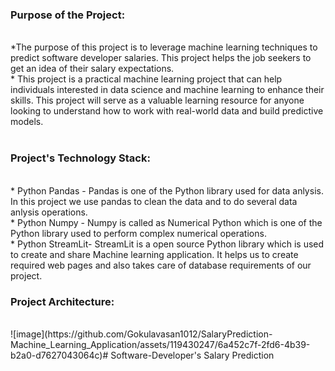 <h3>Purpose of the Project:</h3>
<br>
                     *The purpose of this project is to leverage machine learning techniques to predict software developer salaries. This project helps the job seekers to get an idea of their salary expectations.
                     <br>
                     * This project is a practical machine learning project that can help individuals interested in data science and machine learning to enhance their skills. This project will serve as a valuable                           learning resource for anyone looking to understand how to work with real-world data and build predictive models.
                     <br>
                     <br>
<h3>Project's Technology Stack:</h3><br>
                     * Python Pandas - Pandas is one of the Python library used for data anlysis. In this project we use pandas to clean the data and to do several data anlysis operations.
                     <br>
                     * Python Numpy - Numpy is called as Numerical Python which is one of the Python library used to perform complex numerical operations.
                     <br>
                     * Python StreamLit- StreamLit is a open source Python library which is used to create and share Machine learning application. It helps us to create required web pages and also takes care of database requirements of our project.
<br>
<h3>Project Architecture: </h3>
<br>![image](https://github.com/Gokulavasan1012/SalaryPrediction-Machine_Learning_Application/assets/119430247/6a452c7f-2fd6-4b39-b2a0-d7627043064c)# Software-Developer's Salary Prediction 



